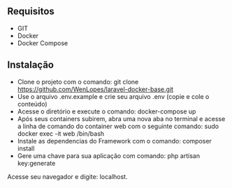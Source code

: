 ## Requisitos

- GIT
- Docker 
- Docker Compose

## Instalação

- Clone o projeto com o comando: git clone https://github.com/WenLopes/laravel-docker-base.git
- Use o arquivo .env.example e crie seu arquivo .env (copie e cole o conteúdo)
- Acesse o diretório e execute o comando: docker-compose up
- Após seus containers subirem, abra uma nova aba no terminal e acesse a linha de comando do container web com o seguinte comando: sudo docker exec -it web /bin/bash
- Instale as dependencias do Framework com o comando: composer install
- Gere uma chave para sua aplicação com comando: php artisan key:generate

Acesse seu navegador e digite: localhost.
